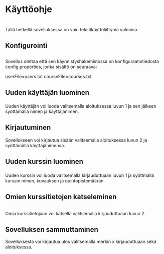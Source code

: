 # Käyttöohje <h1>

Tällä hetkellä sovelluksessa on vain tekstikäyttöliittymä valmiina.

## Konfigurointi <h2>
Sovellus olettaa että sen käynnistyshakemistossa on konfiguraatiotiedosto config.properties, jonka sisältö on seuraava:

userFile=users.txt
courseFile=courses.txt

## Uuden käyttäjän luominen <h3>
Uuden käyttäjän voi luoda valitsemalla aloituksessa luvun 1 ja sen jälkeen syöttämällä nimen ja käyttäjänimen.

## Kirjautuminen <h4>
Sovellukseen voi kirjautua sisään valitsemalla aloituksessa luvun 2 ja syöttämällä käyttäjänimensä.

## Uuden kurssin luominen <h5>
Uuden kurssin voi luoda valitsemalla kirjauduttuaan luvun 1 ja syöttmällä kurssin nimen, kuvauksen ja opintopistemäärän. 

## Omien kurssitietojen katseleminen <h6> 
Omia kurssitietojaan voi katsella valitsemalla kirjauduttuaan luvun 2.

## Sovelluksen sammuttaminen <h7> 
Sovelluksesta voi kirjautua ulos valitsemalla merkin x kirjauduttuaan sekä aloituksessa.
